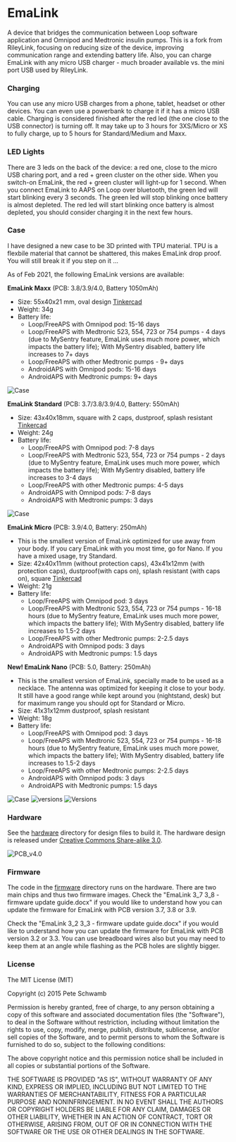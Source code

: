 # EmaLink

A device that bridges the communication between Loop software application and Omnipod and Medtronic insulin pumps. This is a fork from RileyLink, focusing on reducing size of the device, improving communication range and extending battery life. Also, you can charge EmaLink with any micro USB charger - much broader available vs. the mini port USB used by RileyLink.

### Charging

You can use any micro USB charges from a phone, tablet, headset or other devices. You can even use a powerbank to charge it if it has a micro USB cable. 
Charging is considered finished after the red led (the one close to the USB connector) is turning off. It may take up to 3 hours for 3XS/Micro or XS to fully charge, up to 5 hours for Standard/Medium and Maxx.


### LED Lights

There are 3 leds on the back of the device: a red one, close to the micro USB charing port, and a red + green cluster on the other side. 
When you switch-on EmaLink, the red + green cluster will light-up for 1 second. 
When you connect EmaLink to AAPS on Loop over bluetooth, the green led will start blinking every 3 seconds. The green led will stop blinking once battery is almost depleted.
The red led will start blinking once battery is almost depleted, you should consider charging it in the next few hours.

### Case

I have designed a new case to be 3D printed with TPU material. TPU is a flexbile material that cannot be shattered, this makes EmaLink
drop proof. You will still break it if you step on it ...

As of Feb 2021, the following EmaLink versions are available:

**EmaLink Maxx** (PCB: 3.8/3.9/4.0, Battery 1050mAh)
* Size: 55x40x21 mm, oval design [Tinkercad](https://www.tinkercad.com/things/aMPzEObGEE7)
* Weight: 34g
* Battery life:
    *	Loop/FreeAPS with Omnipod pod: 15-16 days
    * Loop/FreeAPS with Medtronic 523, 554, 723 or 754 pumps  - 4 days (due to MySentry feature, EmaLink uses much more power, which impacts the battery life); With MySentry disabled, battery life increases to 7+ days
    * Loop/FreeAPS with other Medtronic pumps - 9+ days
    * AndroidAPS with Omnipod pods: 15-16 days
    * AndroidAPS with Medtronic pumps: 9+ days

![Case](https://github.com/sks01/EmaLink/blob/master/pictures/Maxx.png)

**EmaLink Standard** (PCB: 3.7/3.8/3.9/4.0, Battery: 550mAh)
*  Size: 43x40x18mm, square with 2 caps, dustproof, splash resistant [Tinkercad](https://www.tinkercad.com/things/3494lPR24DK)
*	Weight: 24g
*	Battery life: 
    *	Loop/FreeAPS with Omnipod pod: 7-8 days
    *	Loop/FreeAPS with Medtronic 523, 554, 723 or 754 pumps  - 2 days (due to MySentry feature, EmaLink uses much more power, which impacts the battery life); With MySentry disabled, battery life increases to 3-4 days
    *	Loop/FreeAPS with other Medtronic pumps: 4-5 days
    * AndroidAPS with Omnipod pods: 7-8 days
    *	AndroidAPS with Medtronic pumps: 3 days

![Case](https://github.com/sks01/EmaLink/blob/master/pictures/Medium.png)

**EmaLink Micro** (PCB: 3.9/4.0, Battery: 250mAh) 
*	This is the smallest version of EmaLink optimized for use away from your body. If you cary EmaLink with you most time, go for Nano. If you have a mixed usage, try Standard.
*  Size: 42x40x11mm (without protection caps), 43x41x12mm (with protection caps), dustproof(with caps on), splash resistant (with caps on), square [Tinkercad](https://www.tinkercad.com/things/1iY2ShKmpIi)
*	Weight: 21g
*	Battery life: 
    * Loop/FreeAPS with Omnipod pod: 3 days
    * Loop/FreeAPS with Medtronic 523, 554, 723 or 754 pumps  - 16-18 hours (due to MySentry feature, EmaLink uses much more power, which impacts the battery life); With MySentry disabled, battery life increases to 1.5-2 days
    * Loop/FreeAPS with other Medtronic pumps: 2-2.5 days
    * AndroidAPS with Omnipod pods: 3 days
    * AndroidAPS with Medtronic pumps: 1.5 days
    
**New! EmaLink Nano** (PCB: 5.0, Battery: 250mAh) 
*	This is the smallest version of EmaLink, specially made to be used as a necklace. The antenna was optimized for keeping it close to your body. It still have a good range while kept around you (nightstand, desk) but for maximum range you should opt for Standard or Micro.
*  Size: 41x31x12mm dustproof, splash resistant
*	Weight: 18g
*	Battery life: 
    * Loop/FreeAPS with Omnipod pod: 3 days
    * Loop/FreeAPS with Medtronic 523, 554, 723 or 754 pumps  - 16-18 hours (due to MySentry feature, EmaLink uses much more power, which impacts the battery life); With MySentry disabled, battery life increases to 1.5-2 days
    * Loop/FreeAPS with other Medtronic pumps: 2-2.5 days
    * AndroidAPS with Omnipod pods: 3 days
    * AndroidAPS with Medtronic pumps: 1.5 days

![Case](https://github.com/sks01/EmaLink/blob/master/pictures/Nano.png)
![versions](https://github.com/sks01/EmaLink/blob/master/pictures/EmaLink_versions_1.png)
![Versions](https://github.com/sks01/EmaLink/blob/master/pictures/EmaLink_versions_2.png)

### Hardware

See the [hardware](https://github.com/sks01/emalink/tree/master/hardware) directory for design files to build it. The hardware design is released under [Creative Commons Share-alike 3.0](http://creativecommons.org/licenses/by-sa/3.0/).  

![PCB_v4.0](https://github.com/sks01/EmaLink/blob/master/pictures/EL_PCB_v4.0.png)

### Firmware

The code in the [firmware](https://github.com/sks01/emalink/tree/master/firmware) directory runs on the hardware.  There are two main chips and thus two firmware images.
Check the "EmaLink 3_7 3_8 - firmware update guide.docx" if you would like to understand how you can update the firmware for EmaLink with PCB version 3.7, 3.8 or 3.9.

Check the "EmaLink 3_2 3_3 - firmware update guide.docx" if you would like to understand how you can update the firmware for EmaLink with PCB version 3.2 or 3.3. You can use breadboard wires also but you may need to keep them at an angle while flashing as the PCB holes are slightly bigger.

### License

The MIT License (MIT)

Copyright (c) 2015 Pete Schwamb

Permission is hereby granted, free of charge, to any person obtaining a copy
of this software and associated documentation files (the "Software"), to deal
in the Software without restriction, including without limitation the rights
to use, copy, modify, merge, publish, distribute, sublicense, and/or sell
copies of the Software, and to permit persons to whom the Software is
furnished to do so, subject to the following conditions:

The above copyright notice and this permission notice shall be included in all
copies or substantial portions of the Software.

THE SOFTWARE IS PROVIDED "AS IS", WITHOUT WARRANTY OF ANY KIND, EXPRESS OR
IMPLIED, INCLUDING BUT NOT LIMITED TO THE WARRANTIES OF MERCHANTABILITY,
FITNESS FOR A PARTICULAR PURPOSE AND NONINFRINGEMENT. IN NO EVENT SHALL THE
AUTHORS OR COPYRIGHT HOLDERS BE LIABLE FOR ANY CLAIM, DAMAGES OR OTHER
LIABILITY, WHETHER IN AN ACTION OF CONTRACT, TORT OR OTHERWISE, ARISING FROM,
OUT OF OR IN CONNECTION WITH THE SOFTWARE OR THE USE OR OTHER DEALINGS IN THE
SOFTWARE.
